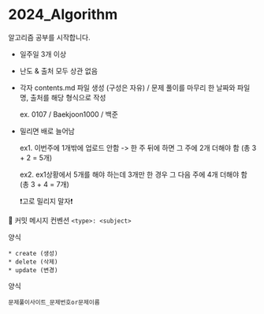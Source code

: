 # 2024_Algorithm

알고리즘 공부를 시작합니다.

* 일주일 3개 이상
* 난도 & 출처 모두 상관 없음
* 각자 contents.md 파일 생성 (구성은 자유) / 문제 풀이를 마무리 한 날짜와 파일 명, 출처를 해당 형식으로 작성

    ex. 0107 / Baekjoon1000 / 백준

* 밀리면 배로 늘어남

    ex1. 이번주에 1개밖에 업로드 안함 -> 한 주 뒤에 하면 그 주에 2개 더해야 함 (총 3 + 2 = 5개)

    ex2. ex1상황에서 5개를 해야 하는데 3개만 한 경우 그 다음 주에 4개 더해야 함 (총 3 + 4 = 7개)

    ❗고로 밀리지 말자❗

📝 커밋 메시지 컨벤션
```<type>: <subject>```

<type> 양식
```
* create (생성)
* delete (삭제)
* update (변경)
```
<subject> 양식
```
문제풀이사이트_문제번호or문제이름
```

